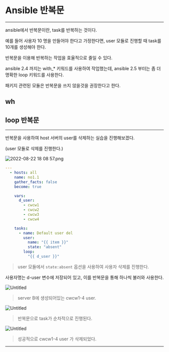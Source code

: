 # Ansible 반복문

---

ansible에서 반복문이란, task를 반복하는 것이다.

예를 들어 사용자 10 명을 만들어야 한다고 가정한다면, user 모듈로 진행할 때 task를 10개를 생성해야 한다.

반복문을 이용해 반복하는 작업을 효율적으로 줄일 수 있다.

ansible 2.4 까지는 with_* 키워드를 사용하여 작업했는데, ansible 2.5 부터는 좀 더 명확한 loop 키워드를 사용한다.

패키지 관련된 모듈은 반복문을 쓰지 않을것을 권장한다고 한다.

## wh

## loop 반복문

---

반복문을 사용하여 host 서버의 user를 삭제하는 실습을 진행해보겠다.

(user 모듈로 삭제를 진행한다.)

![2022-08-22 18 08 57.png](Ansible%20%E1%84%87%E1%85%A1%E1%86%AB%E1%84%87%E1%85%A9%E1%86%A8%E1%84%86%E1%85%AE%E1%86%AB%20129ff3c16a8348f1a88f1135e07978f2/2022-08-22_18_08_57.png)

```yaml
---
  - hosts: all
    name: no1.1
    gather_facts: false
    become: true

    vars:
      d_user:
        - cwcw1
        - cwcw2
        - cwcw3
        - cwcw4

    tasks:
      - name: Default user del
        user:
          name: "{{ item }}"
          state: "absent"
        loop:
          "{{ d_user }}"
```

> user 모듈에서 `state:absent` 옵션을 사용하여 사용자 삭제를 진행한다.
> 

사용자명는 d-user 변수에 저장되어 있고, 이를 반복문을 통해 하나씩 불러와 사용한다.

![Untitled](Ansible%20%E1%84%87%E1%85%A1%E1%86%AB%E1%84%87%E1%85%A9%E1%86%A8%E1%84%86%E1%85%AE%E1%86%AB%20129ff3c16a8348f1a88f1135e07978f2/Untitled.png)

> server B에 생성되어있는 cwcw1-4 user.
> 

![Untitled](Ansible%20%E1%84%87%E1%85%A1%E1%86%AB%E1%84%87%E1%85%A9%E1%86%A8%E1%84%86%E1%85%AE%E1%86%AB%20129ff3c16a8348f1a88f1135e07978f2/Untitled%201.png)

> 반복문으로 task가 순차적으로 진행된다.
> 

![Untitled](Ansible%20%E1%84%87%E1%85%A1%E1%86%AB%E1%84%87%E1%85%A9%E1%86%A8%E1%84%86%E1%85%AE%E1%86%AB%20129ff3c16a8348f1a88f1135e07978f2/Untitled%202.png)

> 성공적으로 cwcw1-4 user 가 삭제되었다.
> 

---